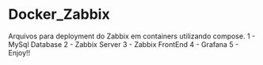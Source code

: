 # Docker_Zabbix
Arquivos para deployment do Zabbix em containers utilizando compose.
1 - MySql Database
2 - Zabbix Server
3 - Zabbix FrontEnd
4 - Grafana
5 -  Enjoy!!
